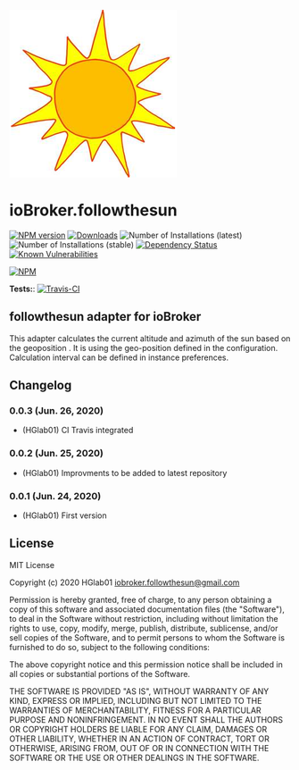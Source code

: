 ![Logo](admin/followthesun.png)
# ioBroker.followthesun

[![NPM version](http://img.shields.io/npm/v/iobroker.followthesun.svg)](https://www.npmjs.com/package/iobroker.followthesun)
[![Downloads](https://img.shields.io/npm/dm/iobroker.followthesun.svg)](https://www.npmjs.com/package/iobroker.followthesun)
![Number of Installations (latest)](http://iobroker.live/badges/followthesun-installed.svg)
![Number of Installations (stable)](http://iobroker.live/badges/followthesun-stable.svg)
[![Dependency Status](https://img.shields.io/david/HGlab01/iobroker.followthesun.svg)](https://david-dm.org/HGlab01/iobroker.followthesun)
[![Known Vulnerabilities](https://snyk.io/test/github/HGlab01/ioBroker.followthesun/badge.svg)](https://snyk.io/test/github/HGlab01/ioBroker.followthesun)

[![NPM](https://nodei.co/npm/iobroker.followthesun.png?downloads=true)](https://nodei.co/npm/iobroker.followthesun/)

**Tests:**: [![Travis-CI](http://img.shields.io/travis/HGlab01/ioBroker.followthesun/master.svg)](https://travis-ci.org/HGlab01/ioBroker.followthesun)

## followthesun adapter for ioBroker

This adapter calculates the current altitude and azimuth of the sun based on the geoposition .
It is using the geo-position defined in the configuration. Calculation interval can be defined in instance preferences.

## Changelog

### 0.0.3 (Jun. 26, 2020)
* (HGlab01) CI Travis integrated

### 0.0.2 (Jun. 25, 2020)
* (HGlab01) Improvments to be added to latest repository

### 0.0.1 (Jun. 24, 2020)
* (HGlab01) First version

## License
MIT License

Copyright (c) 2020 HGlab01 <iobroker.followthesun@gmail.com>

Permission is hereby granted, free of charge, to any person obtaining a copy
of this software and associated documentation files (the "Software"), to deal
in the Software without restriction, including without limitation the rights
to use, copy, modify, merge, publish, distribute, sublicense, and/or sell
copies of the Software, and to permit persons to whom the Software is
furnished to do so, subject to the following conditions:

The above copyright notice and this permission notice shall be included in all
copies or substantial portions of the Software.

THE SOFTWARE IS PROVIDED "AS IS", WITHOUT WARRANTY OF ANY KIND, EXPRESS OR
IMPLIED, INCLUDING BUT NOT LIMITED TO THE WARRANTIES OF MERCHANTABILITY,
FITNESS FOR A PARTICULAR PURPOSE AND NONINFRINGEMENT. IN NO EVENT SHALL THE
AUTHORS OR COPYRIGHT HOLDERS BE LIABLE FOR ANY CLAIM, DAMAGES OR OTHER
LIABILITY, WHETHER IN AN ACTION OF CONTRACT, TORT OR OTHERWISE, ARISING FROM,
OUT OF OR IN CONNECTION WITH THE SOFTWARE OR THE USE OR OTHER DEALINGS IN THE
SOFTWARE.
